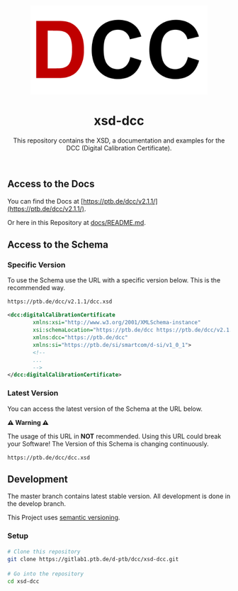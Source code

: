 <div align="center">
  <a href="https://ptb.de/dcc" traget="_blank"><img src="docs/images/logo.png" alt="DCC Logo" width="400"/></a>
  <br />
  <h1>xsd-dcc</h1>
  <p>This repository contains the XSD, a documentation and examples for the DCC (Digital Calibration Certificate).</p>
</div>
<br />

## Access to the Docs

You can find the Docs at [https://ptb.de/dcc/v2.1.1/](https://ptb.de/dcc/v2.1.1/).

Or here in this Repository at [docs/README.md](docs/README.md).

## Access to the Schema

### Specific Version

To use the Schema use the URL with a specific version below.
This is the recommended way.

```
https://ptb.de/dcc/v2.1.1/dcc.xsd
```

```xml
<dcc:digitalCalibrationCertificate
        xmlns:xsi="http://www.w3.org/2001/XMLSchema-instance"
        xsi:schemaLocation="https://ptb.de/dcc https://ptb.de/dcc/v2.1.1/dcc.xsd"
        xmlns:dcc="https://ptb.de/dcc"
        xmlns:si="https://ptb.de/si/smartcom/d-si/v1_0_1">
        <!--
        ...
        -->
</dcc:digitalCalibrationCertificate>
```

### Latest Version
You can access the latest version of the Schema at the URL below.

**:warning: Warning :warning:**

The usage of this URL in **NOT** recommended.
Using this URL could break your Software! The Version of this Schema is changing continuously.

```
https://ptb.de/dcc/dcc.xsd
```
 
## Development

The master branch contains latest stable version. All development is done in the develop branch.

This Project uses [semantic versioning](https://semver.org/).

### Setup

```bash
# Clone this repository
git clone https://gitlab1.ptb.de/d-ptb/dcc/xsd-dcc.git

# Go into the repository
cd xsd-dcc
```
